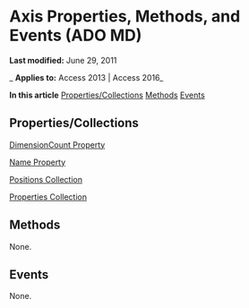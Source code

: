 
# Axis Properties, Methods, and Events (ADO MD)

 **Last modified:** June 29, 2011

 _ **Applies to:** Access 2013 | Access 2016_

 **In this article**
[Properties/Collections](#sectionSection1)
[Methods](#sectionSection2)
[Events](#sectionSection3)




## Properties/Collections
<a name="sectionSection1"> </a>

[DimensionCount Property](10c6c0eb-d859-621c-9d7c-fa49c480cc91.md)

[Name Property](31ea6dad-c464-3af7-4b7a-086900656c2c.md)

[Positions Collection](a1e6333a-26a5-047a-1311-1a4060c73145.md)

[Properties Collection](4d662790-1252-c930-e6f9-edf6a38636af.md)


## Methods
<a name="sectionSection2"> </a>

None.


## Events
<a name="sectionSection3"> </a>

None.

